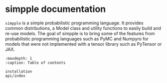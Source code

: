 # simpple documentation

`simpple` is a simple probabilistic programming language.
It provides common distributions, a Model class and utility functions to easily build and re-use models.
The goal of simpple is to bring some of the features from probabilistic programming languages such as PyMC and Numpyro for models that were not implemented with a tensor library such as PyTensor or JAX.

```{toctree}
:maxdepth: 1
:caption: Table of contents

installation
api/index
```

